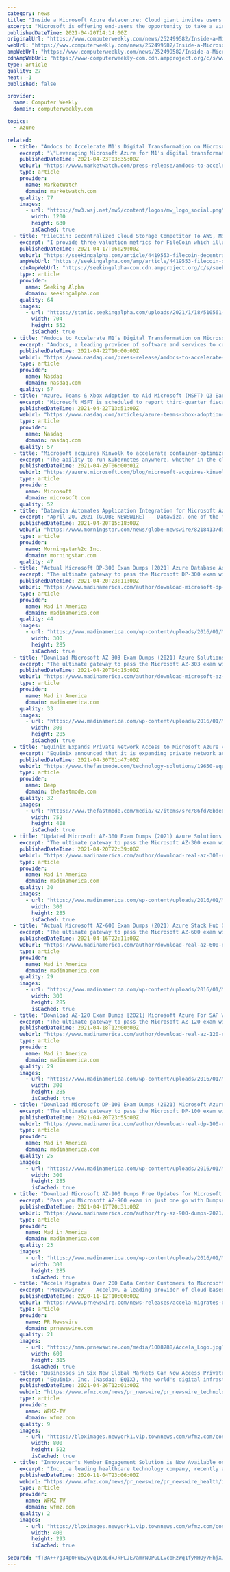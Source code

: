 ```yaml
---
category: news
title: "Inside a Microsoft Azure datacentre: Cloud giant invites users on server farm virtual tour"
excerpt: "Microsoft is offering end-users the opportunity to take a virtual tour of a typical Azure datacentre so they can get a behind-the-scenes look at the technology powering the public cloud services ..."
publishedDateTime: 2021-04-20T14:14:00Z
originalUrl: "https://www.computerweekly.com/news/252499582/Inside-a-Microsoft-Azure-datacentre-Cloud-giant-invites-users-on-server-farm-virtual-tour"
webUrl: "https://www.computerweekly.com/news/252499582/Inside-a-Microsoft-Azure-datacentre-Cloud-giant-invites-users-on-server-farm-virtual-tour"
ampWebUrl: "https://www.computerweekly.com/news/252499582/Inside-a-Microsoft-Azure-datacentre-Cloud-giant-invites-users-on-server-farm-virtual-tour?amp=1"
cdnAmpWebUrl: "https://www-computerweekly-com.cdn.ampproject.org/c/s/www.computerweekly.com/news/252499582/Inside-a-Microsoft-Azure-datacentre-Cloud-giant-invites-users-on-server-farm-virtual-tour?amp=1"
type: article
quality: 27
heat: -1
published: false

provider:
  name: Computer Weekly
  domain: computerweekly.com

topics:
  - Azure

related:
  - title: "Amdocs to Accelerate M1's Digital Transformation on Microsoft Azure"
    excerpt: "\"Leveraging Microsoft Azure for M1's digital transformation, we are honored to partner with them to accelerate their journey to the cloud. With Amdocs Openet charging and data management products, M1 will be able to harness the power of 5G by managing and ..."
    publishedDateTime: 2021-04-23T03:35:00Z
    webUrl: "https://www.marketwatch.com/press-release/amdocs-to-accelerate-m1s-digital-transformation-on-microsoft-azure-2021-04-22"
    type: article
    provider:
      name: MarketWatch
      domain: marketwatch.com
    quality: 77
    images:
      - url: "https://mw3.wsj.net/mw5/content/logos/mw_logo_social.png"
        width: 1200
        height: 630
        isCached: true
  - title: "FileCoin: Decentralized Cloud Storage Competitor To AWS, Microsoft Azure, And Google Cloud"
    excerpt: "I provide three valuation metrics for FileCoin which illustrate that it could see an intense growth period comparable to Bitcoin. Despite its large recent run-up, the Coin looks inexpensive."
    publishedDateTime: 2021-04-17T06:29:00Z
    webUrl: "https://seekingalpha.com/article/4419553-filecoin-decentralized-cloud-storage-competitor-aws-microsoft-google"
    ampWebUrl: "https://seekingalpha.com/amp/article/4419553-filecoin-decentralized-cloud-storage-competitor-aws-microsoft-google"
    cdnAmpWebUrl: "https://seekingalpha-com.cdn.ampproject.org/c/s/seekingalpha.com/amp/article/4419553-filecoin-decentralized-cloud-storage-competitor-aws-microsoft-google"
    type: article
    provider:
      name: Seeking Alpha
      domain: seekingalpha.com
    quality: 64
    images:
      - url: "https://static.seekingalpha.com/uploads/2021/1/18/510561-1610992717787594_origin.png"
        width: 704
        height: 552
        isCached: true
  - title: "Amdocs to Accelerate M1’s Digital Transformation on Microsoft Azure"
    excerpt: "Amdocs, a leading provider of software and services to communications and media companies, today announced that M1 Limited, a leading digital network operator in Singapore, has selected its Openet charging and data management products to accelerate the digital transformation programmes on Microsoft Azure."
    publishedDateTime: 2021-04-22T10:00:00Z
    webUrl: "https://www.nasdaq.com/press-release/amdocs-to-accelerate-m1s-digital-transformation-on-microsoft-azure-2021-04-22"
    type: article
    provider:
      name: Nasdaq
      domain: nasdaq.com
    quality: 57
  - title: "Azure, Teams & Xbox Adoption to Aid Microsoft (MSFT) Q3 Earnings"
    excerpt: "Microsoft MSFT is scheduled to report third-quarter fiscal 2021 results on Apr 27. The tech giant is focused on enhancing capabilities of its cloud computing service — Azure, which is likely to have bolstered its adoption."
    publishedDateTime: 2021-04-22T13:51:00Z
    webUrl: "https://www.nasdaq.com/articles/azure-teams-xbox-adoption-to-aid-microsoft-msft-q3-earnings-2021-04-22"
    type: article
    provider:
      name: Nasdaq
      domain: nasdaq.com
    quality: 57
  - title: "Microsoft acquires Kinvolk to accelerate container-optimized innovation"
    excerpt: "The ability to run Kubernetes anywhere, whether in the cloud or on-premises, has been a high priority for Azure customers looking to rapidly innovate, with increasing customer focus on the benefits of container-optimized workloads and operating systems, lean application modernization, easier operations,"
    publishedDateTime: 2021-04-29T06:00:01Z
    webUrl: "https://azure.microsoft.com/blog/microsoft-acquires-kinvolk-to-accelerate-containeroptimized-innovation/"
    type: article
    provider:
      name: Microsoft
      domain: microsoft.com
    quality: 52
  - title: "Datawiza Automates Application Integration for Microsoft Azure Active Directory"
    excerpt: "April 20, 2021 (GLOBE NEWSWIRE) -- Datawiza, one of the first companies to offer cloud-delivered Access Management as a Service (AMaaS), today announced Datawiza One-Click for Microsoft Azure ..."
    publishedDateTime: 2021-04-20T15:18:00Z
    webUrl: "https://www.morningstar.com/news/globe-newswire/8218413/datawiza-automates-application-integration-for-microsoft-azure-active-directory"
    type: article
    provider:
      name: Morningstar%2c Inc.
      domain: morningstar.com
    quality: 47
  - title: "Actual Microsoft DP-300 Exam Dumps [2021] Azure Database Administrator Associate Questions"
    excerpt: "The ultimate gateway to pass the Microsoft DP-300 exam with ITExamQuestions DP-300 dumps pdf. Do you want to bring your IT career to a new level by taking the DP-300 Administering Relational Databases on Microsoft Azure Exam?"
    publishedDateTime: 2021-04-20T23:11:00Z
    webUrl: "https://www.madinamerica.com/author/download-microsoft-dp-300-exam-dumps/"
    type: article
    provider:
      name: Mad in America
      domain: madinamerica.com
    quality: 44
    images:
      - url: "https://www.madinamerica.com/wp-content/uploads/2016/01/MIA.jpg"
        width: 300
        height: 285
        isCached: true
  - title: "Download Microsoft AZ-303 Exam Dumps (2021) Azure Solutions Architect Questions"
    excerpt: "The ultimate gateway to pass the Microsoft AZ-303 exam with ITExamQuestions AZ-303 dumps pdf. Do you want to bring your IT career to a new level by taking the AZ-303 Microsoft Azure Architect Technologies Exam?"
    publishedDateTime: 2021-04-20T04:15:00Z
    webUrl: "https://www.madinamerica.com/author/download-microsoft-az-303-exam-dumps/"
    type: article
    provider:
      name: Mad in America
      domain: madinamerica.com
    quality: 33
    images:
      - url: "https://www.madinamerica.com/wp-content/uploads/2016/01/MIA.jpg"
        width: 300
        height: 285
        isCached: true
  - title: "Equinix Expands Private Network Access to Microsoft Azure via Azure ExpressRoute"
    excerpt: "Equinix announced that it is expanding private network access to Microsoft Azure via Azure ExpressRoute on Platform Equinix"
    publishedDateTime: 2021-04-30T01:47:00Z
    webUrl: "https://www.thefastmode.com/technology-solutions/19650-equinix-expands-private-network-access-to-microsoft-azure-via-azure-expressroute"
    type: article
    provider:
      name: Deep
      domain: thefastmode.com
    quality: 32
    images:
      - url: "https://www.thefastmode.com/media/k2/items/src/86fd78bde616b05a3c2c5f5efcd2123f.jpg?t=20210430_014141"
        width: 752
        height: 408
        isCached: true
  - title: "Updated Microsoft AZ-300 Exam Dumps (2021) Azure Solutions Architect Expert Questions"
    excerpt: "The ultimate gateway to pass the Microsoft AZ-300 exam with ITExamQuestions AZ-300 dumps pdf. Do you want to bring your IT career to a new level by taking the AZ-300 Microsoft Azure Architect Technologies exam?"
    publishedDateTime: 2021-04-20T22:39:00Z
    webUrl: "https://www.madinamerica.com/author/download-real-az-300-exam-dumps/"
    type: article
    provider:
      name: Mad in America
      domain: madinamerica.com
    quality: 30
    images:
      - url: "https://www.madinamerica.com/wp-content/uploads/2016/01/MIA.jpg"
        width: 300
        height: 285
        isCached: true
  - title: "Actual Microsoft AZ-600 Exam Dumps (2021) Azure Stack Hub Operator Associate Questions"
    excerpt: "The ultimate gateway to pass the Microsoft AZ-600 exam with ITExamQuestions AZ-600 dumps pdf. Do you want to bring your IT career to a new level by taking the AZ-600 Configuring and Operating a Hybrid Cloud with Microsoft Azure Stack Hub (beta) Exam?"
    publishedDateTime: 2021-04-16T22:11:00Z
    webUrl: "https://www.madinamerica.com/author/download-real-az-600-exam-dumps/"
    type: article
    provider:
      name: Mad in America
      domain: madinamerica.com
    quality: 29
    images:
      - url: "https://www.madinamerica.com/wp-content/uploads/2016/01/MIA.jpg"
        width: 300
        height: 285
        isCached: true
  - title: "Download AZ-120 Exam Dumps [2021] Microsoft Azure For SAP Workloads Specialty Questions"
    excerpt: "The ultimate gateway to pass the Microsoft AZ-120 exam with ITExamQuestions AZ-120 dumps pdf. Do you want to bring your IT career to a new level by taking the AZ-120 Planning and Administering Microsoft Azure for SAP Workloads exam?"
    publishedDateTime: 2021-04-18T12:00:00Z
    webUrl: "https://www.madinamerica.com/author/download-real-az-120-exam-dumps/"
    type: article
    provider:
      name: Mad in America
      domain: madinamerica.com
    quality: 29
    images:
      - url: "https://www.madinamerica.com/wp-content/uploads/2016/01/MIA.jpg"
        width: 300
        height: 285
        isCached: true
  - title: "Download Microsoft DP-100 Exam Dumps (2021) Microsoft Azure Data Scientist Associate Questions"
    excerpt: "The ultimate gateway to pass the Microsoft DP-100 exam with ITExamQuestions DP-100 dumps pdf. Do you want to bring your IT career to a new level by taking the DP-100 Designing and Implementing a Data Science Solution on Azure exam?"
    publishedDateTime: 2021-04-20T23:55:00Z
    webUrl: "https://www.madinamerica.com/author/download-real-dp-100-exam-dumps/"
    type: article
    provider:
      name: Mad in America
      domain: madinamerica.com
    quality: 25
    images:
      - url: "https://www.madinamerica.com/wp-content/uploads/2016/01/MIA.jpg"
        width: 300
        height: 285
        isCached: true
  - title: "Download Microsoft AZ-900 Dumps Free Updates for Microsoft Azure Fundamentals Exam Questions [2021]"
    excerpt: "Pass you Microsoft AZ-900 exam in just one go with DumpsArchive AZ-900 dumps pdf. It's the truth that “The present world is changing very fast - many new things are being discovered every day. With this increased technical and digital advancement,"
    publishedDateTime: 2021-04-17T20:31:00Z
    webUrl: "https://www.madinamerica.com/author/try-az-900-dumps-2021/"
    type: article
    provider:
      name: Mad in America
      domain: madinamerica.com
    quality: 23
    images:
      - url: "https://www.madinamerica.com/wp-content/uploads/2016/01/MIA.jpg"
        width: 300
        height: 285
        isCached: true
  - title: "Accela Migrates Over 200 Data Center Customers to Microsoft Azure to Accelerate Digital Transformation"
    excerpt: "PRNewswire/ -- Accela®, a leading provider of cloud-based solutions for government, today announced it successfully completed over 200 customer"
    publishedDateTime: 2020-11-12T10:00:00Z
    webUrl: "https://www.prnewswire.com/news-releases/accela-migrates-over-200-data-center-customers-to-microsoft-azure-to-accelerate-digital-transformation-301171615.html"
    type: article
    provider:
      name: PR Newswire
      domain: prnewswire.com
    quality: 21
    images:
      - url: "https://mma.prnewswire.com/media/1008788/Accela_Logo.jpg?p=facebook"
        width: 600
        height: 315
        isCached: true
  - title: "Businesses in Six New Global Markets Can Now Access Private Cloud On-ramps to Microsoft Azure ExpressRoute on Platform Equinix"
    excerpt: "Equinix, Inc. (Nasdaq: EQIX), the world's digital infrastructure company™, today announced it is expanding private network access to Microsoft Azure via Azure"
    publishedDateTime: 2021-04-26T12:01:00Z
    webUrl: "https://www.wfmz.com/news/pr_newswire/pr_newswire_technology/businesses-in-six-new-global-markets-can-now-access-private-cloud-on-ramps-to-microsoft/article_362803ce-b1d6-5c9f-a4e4-b540ac94201e.html"
    type: article
    provider:
      name: WFMZ-TV
      domain: wfmz.com
    quality: 9
    images:
      - url: "https://bloximages.newyork1.vip.townnews.com/wfmz.com/content/tncms/assets/v3/editorial/1/d9/1d959af6-6d0e-5f96-ba18-7b61aae335fb/6059df86607f4.image.jpg?resize=800%2C522"
        width: 800
        height: 522
        isCached: true
  - title: "Innovaccer's Member Engagement Solution is Now Available on Microsoft Azure to Assist Payers Accelerate Their Digital Transformation Journey"
    excerpt: "Inc., a leading healthcare technology company, recently announced that their member engagement solution is now available on Microsoft Azure. The solution enables"
    publishedDateTime: 2020-11-04T23:06:00Z
    webUrl: "https://www.wfmz.com/news/pr_newswire/pr_newswire_health/innovaccers-member-engagement-solution-is-now-available-on-microsoft-azure-to-assist-payers-accelerate-their/article_9501b847-092e-5f93-b914-c0b84926deda.html"
    type: article
    provider:
      name: WFMZ-TV
      domain: wfmz.com
    quality: 2
    images:
      - url: "https://bloximages.newyork1.vip.townnews.com/wfmz.com/content/tncms/assets/v3/editorial/0/5e/05ee89ea-2eac-51e4-86fe-a186902e6de3/5fa3306b000dd.image.jpg?resize=400%2C293"
        width: 400
        height: 293
        isCached: true

secured: "fT3A++7g34p0Pu6ZyvqIKoLdxJkPLJE7amrNOPGLLvcoRzWq1fyMHOy7HhjXJ+IN3E7OxaK1x+84mPQG6LM5n19G+09TMzUb3ehYEkPpFeH33C6P7IQjytEHhAd7gKDEI0GH6sEywkgUiKYc7zAohbLdikCEzcs3p69wpoOI2JDU87MvYnCDrF57zCkHJ00msWO3Y8yNn2VnMWwXS/xfk3s1COJPe1/XydCIBAyJ92fwib9kAznqvZswWgrREtA3+HRT1A8/Cr2bCTAyxvfoI7qXQ5x7k3KD1FSindI2i5qadMMgSgDj3jiN39JEjtKfQs6UMl2iTP7kk3dTr3o9ZDqnKEjun9ZBSDzAq3OL4fM=;2+rgsnJUcwUbC2UFzRqajA=="
---
```


